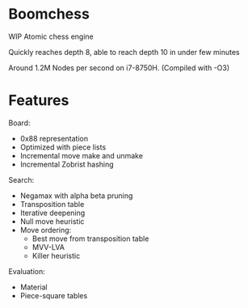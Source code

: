 # Boomchess

WIP Atomic chess engine

Quickly reaches depth 8, able to reach depth 10 in under few minutes

Around 1.2M Nodes per second on i7-8750H. (Compiled with -O3)

# Features
Board:
  - 0x88 representation
  - Optimized with piece lists
  - Incremental move make and unmake
  - Incremental Zobrist hashing

Search:
  - Negamax with alpha beta pruning
  - Transposition table
  - Iterative deepening
  - Null move heuristic
  - Move ordering:
    - Best move from transposition table
    - MVV-LVA
    - Killer heuristic
    
Evaluation:
  - Material
  - Piece-square tables
